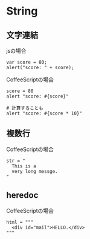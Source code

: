 # String

## 文字連結
jsの場合
```
var score = 80;
alert("score: " + score);
```

CoffeeScriptの場合
```
score = 80
alert "score: #{score}"

# 計算することも
alert "score: #{score * 10}"
```

## 複数行
CoffeeScriptの場合
```
str = "
  This is a
  very long messge.
"
```

## heredoc
CoffeeScriptの場合
```
html = """
  <div id="mail">HELLO.</div>
"""
```